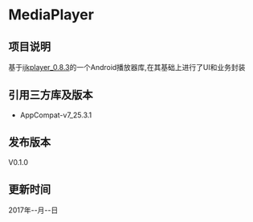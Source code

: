 MediaPlayer
===

项目说明
---
基于[ijkplayer_0.8.3](https://github.com/Bilibili/ijkplayer)的一个Android播放器库,在其基础上进行了UI和业务封装<br>

引用三方库及版本
---
- AppCompat-v7_25.3.1

发布版本
---
V0.1.0

更新时间
---
2017年--月--日
